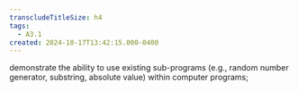 ```yaml
---
transcludeTitleSize: h4
tags:
  - A3.1
created: 2024-10-17T13:42:15.000-0400
---
```

demonstrate the ability to use existing sub-programs (e.g., random number generator, substring, absolute value) within computer programs;